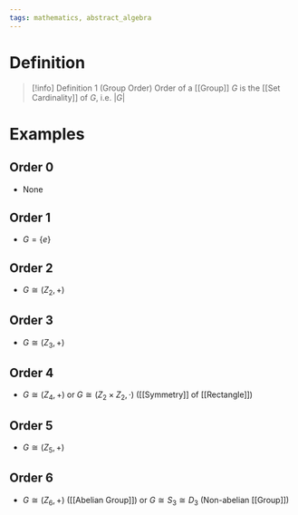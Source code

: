 ```yaml
---
tags: mathematics, abstract_algebra
---
```


# Definition

> [!info] Definition 1 (Group Order)
> Order of a [[Group]] $G$ is the [[Set Cardinality]] of $G$, i.e. $|G|$

# Examples

## Order $0$
- None

## Order $1$
- $G = \{e\}$

## Order $2$
- $G \cong (Z_2, +)$

## Order $3$
- $G \cong (Z_3, +)$

## Order $4$
- $G \cong (Z_4, +)$ or $G \cong (Z_2 \times Z_2, \cdot)$ ([[Symmetry]] of [[Rectangle]])

## Order $5$
- $G \cong (Z_5, +)$

## Order $6$
- $G \cong (Z_6, +)$ ([[Abelian Group]]) or $G \cong S_3 \cong D_3$ (Non-abelian [[Group]])
